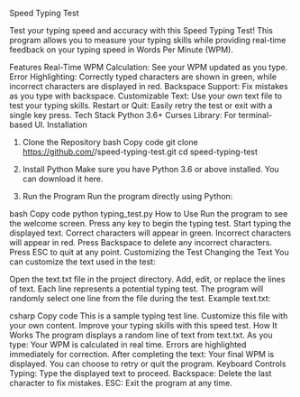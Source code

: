 Speed Typing Test


Test your typing speed and accuracy with this Speed Typing Test! This program allows you to measure your typing skills while providing real-time feedback on your typing speed in Words Per Minute (WPM).

Features
Real-Time WPM Calculation: See your WPM updated as you type.
Error Highlighting: Correctly typed characters are shown in green, while incorrect characters are displayed in red.
Backspace Support: Fix mistakes as you type with backspace.
Customizable Text: Use your own text file to test your typing skills.
Restart or Quit: Easily retry the test or exit with a single key press.
Tech Stack
Python 3.6+
Curses Library: For terminal-based UI.
Installation
1. Clone the Repository
bash
Copy code
git clone https://github.com/<your-username>/speed-typing-test.git
cd speed-typing-test
2. Install Python
Make sure you have Python 3.6 or above installed. You can download it here.

3. Run the Program
Run the program directly using Python:

bash
Copy code
python typing_test.py
How to Use
Run the program to see the welcome screen.
Press any key to begin the typing test.
Start typing the displayed text.
Correct characters will appear in green.
Incorrect characters will appear in red.
Press Backspace to delete any incorrect characters.
Press ESC to quit at any point.
Customizing the Test
Changing the Text
You can customize the text used in the test:

Open the text.txt file in the project directory.
Add, edit, or replace the lines of text.
Each line represents a potential typing test.
The program will randomly select one line from the file during the test.
Example text.txt:

csharp
Copy code
This is a sample typing test line.
Customize this file with your own content.
Improve your typing skills with this speed test.
How It Works
The program displays a random line of text from text.txt.
As you type:
Your WPM is calculated in real time.
Errors are highlighted immediately for correction.
After completing the text:
Your final WPM is displayed.
You can choose to retry or quit the program.
Keyboard Controls
Typing: Type the displayed text to proceed.
Backspace: Delete the last character to fix mistakes.
ESC: Exit the program at any time.
